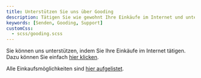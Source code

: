 ```yaml
---
title: Unterstützen Sie uns über Gooding
description: Tätigen Sie wie gewohnt Ihre Einkäufe im Internet und unterstützen Sie nebenbei den Musikverein Wollbach - ganz ohne extra Kosten.
keywords: [Senden, Gooding, Support]
customCss:
  - scss/gooding.scss
---
```


Sie können uns unterstützen, indem Sie Ihre Einkäufe im Internet tätigen. Dazu können Sie einfach [hier klicken](https://erweiterungen.gooding.de/app/widget/musikverein-wollbach-e-v-81856/medium-rectangle/tab/0/donations/1/v/1558165470.A28rag7nM2Yxt3q9VLOI%252BYV3F2Qi8uhUh37UsJLJ%252FxK3JIq4le98Cvlcd9Hb1X6gsATY9t%252BN8tdAznLUvM09hsdrcybwhxua7HIGF5Th792wkekSYWpokDgcVvNQRGkF).

Alle Einkaufsmöglichkeiten sind [hier aufgelistet](https://erweiterungen.gooding.de/app/shop/musikverein-wollbach-e-v-81856/category/beliebteste-shops/v/1558166057.KTiqqh6uk9Q96b9A2FlZY6cJr2nKNjju3DfNf6j2oLt6Bk8yiIJkJjsN%252FbrxENWaal7bJbnl11JAI7XBhVK47z4gayfjH48YJopLcjGO8jluMvC9hCLi4ypsWH%252FHtrvdaxe9N69JcavExUkp8kouLSk4WIhsCtODUELmkynmtRMdZ%252FlaI7HWnIJge7v1sMDDZqihU3e7JkS1kUuIwg9MQQ%253D%253D).
